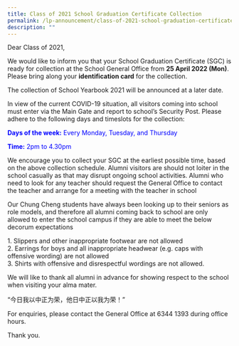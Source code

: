 ```yaml
---
title: Class of 2021 School Graduation Certificate Collection
permalink: /lp-announcement/class-of-2021-school-graduation-certificate-collection/
description: ""
---
```

Dear Class of 2021,

We would like to inform you that your School Graduation Certificate (SGC) is ready for collection at the School General Office from **25 April 2022 (Mon)**. Please bring along your **identification card** for the collection.

The collection of School Yearbook 2021 will be announced at a later date.

In view of the current COVID-19 situation, all visitors coming into school must enter via the Main Gate and report to school’s Security Post. Please adhere to the following days and timeslots for the collection:

<p style="color:blue"><strong>Days of the week:</strong> Every Monday, Tuesday, and Thursday</p>

<p style="color:blue"><strong>Time:</strong> 2pm to 4.30pm</p> 


We encourage you to collect your SGC at the earliest possible time, based on the above collection schedule. Alumni visitors are should not loiter in the school casually as that may disrupt ongoing school activities. Alumni who need to look for any teacher should request the General Office to contact the teacher and arrange for a meeting with the teacher in school

Our Chung Cheng students have always been looking up to their seniors as role models, and therefore all alumni coming back to school are only allowed to enter the school campus if they are able to meet the below decorum expectations

1\. Slippers and other inappropriate footwear are not allowed  
2\. Earrings for boys and all inappropriate headwear (e.g. caps with offensive wording) are not allowed  
3\. Shirts with offensive and disrespectful wordings are not allowed.

We will like to thank all alumni in advance for showing respect to the school when visiting your alma mater.

“今日我以中正为荣，他日中正以我为荣！”

For enquiries, please contact the General Office at 6344 1393 during office hours.

Thank you.